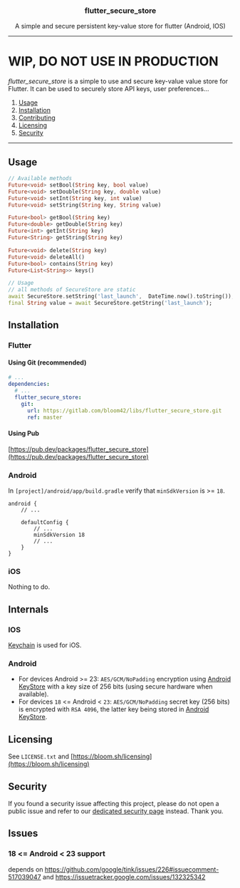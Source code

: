 <p align="center">
  <h3 align="center">flutter_secure_store</h3>
  <p align="center">A simple and secure persistent key-value store for flutter (Android, IOS)</p>
</p>


--------

# WIP, DO NOT USE IN PRODUCTION

*flutter_secure_store* is a simple to use and secure key-value value store for Flutter.
It can be used to securely store API keys, user preferences...

1. [Usage](#usage)
2. [Installation](#Installation)
3. [Contributing](#contributing)
4. [Licensing](#licensing)
5. [Security](#security)

--------

## Usage

```dart
// Available methods
Future<void> setBool(String key, bool value)
Future<void> setDouble(String key, double value)
Future<void> setInt(String key, int value)
Future<void> setString(String key, String value)

Future<bool> getBool(String key)
Future<double> getDouble(String key)
Future<int> getInt(String key)
Future<String> getString(String key)

Future<void> delete(String key)
Future<void> deleteAll()
Future<bool> contains(String key)
Future<List<String>> keys()

// Usage
// all methods of SecureStore are static
await SecureStore.setString('last_launch',  DateTime.now().toString());
final String value = await SecureStore.getString('last_launch');
```

## Installation

### Flutter

#### Using Git (recommended)
```yaml
# ...
dependencies:
  # ...
  flutter_secure_store:
    git:
      url: https://gitlab.com/bloom42/libs/flutter_secure_store.git
      ref: master
```

#### Using Pub

[https://pub.dev/packages/flutter_secure_store](https://pub.dev/packages/flutter_secure_store)


### Android

In `[project]/android/app/build.gradle` verify that `minSdkVersion` is >= `18`.

```graddle
android {
    // ...

    defaultConfig {
        // ...
        minSdkVersion 18
        // ...
    }
}
```

### iOS

Nothing to do.

## Internals

### IOS

[Keychain](https://developer.apple.com/documentation/security/keychain_services) is used for iOS.

### Android

* For devices Android >= 23: `AES/GCM/NoPadding` encryption using [Android KeyStore](https://developer.android.com/training/articles/keystore) with a key size of 256 bits (using secure hardware when available).
* For devices `18` <= Android < `23`: `AES/GCM/NoPadding` secret key (256 bits) is encrypted with `RSA 4096`, the latter key being stored in [Android KeyStore](https://developer.android.com/training/articles/keystore).




## Licensing

See `LICENSE.txt` and [https://bloom.sh/licensing](https://bloom.sh/licensing)


## Security

If you found a security issue affecting this project, please do not open a public issue and refer to our
[dedicated security page](https://bloom.sh/security) instead. Thank you.


## Issues

### 18 <= Android < 23 support

depends on
https://github.com/google/tink/issues/226#issuecomment-517039047
and
https://issuetracker.google.com/issues/132325342
